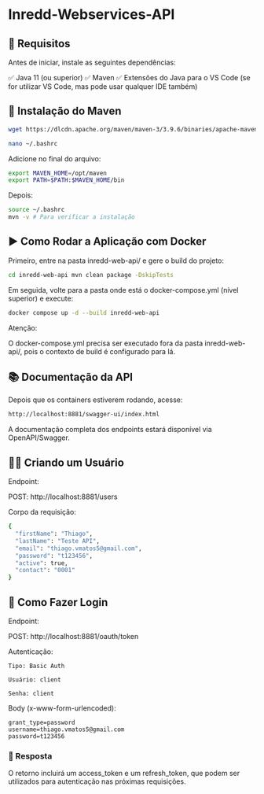 # Inredd-Webservices-API
## 🚀 Requisitos

Antes de iniciar, instale as seguintes dependências:

✅ Java 11 (ou superior)
✅ Maven
✅ Extensões do Java para o VS Code (se for utilizar VS Code, mas pode usar qualquer IDE também)

## 🔧 Instalação do Maven
```sh
wget https://dlcdn.apache.org/maven/maven-3/3.9.6/binaries/apache-maven-3.9.6-bin.tar.gz tar -xzvf apache-maven-3.9.6-bin.tar.gz -C /opt/ sudo mv /opt/apache-maven-3.9.6 /opt/maven

nano ~/.bashrc
```

Adicione no final do arquivo:
```sh
export MAVEN_HOME=/opt/maven
export PATH=$PATH:$MAVEN_HOME/bin
```

Depois:
```sh
source ~/.bashrc
mvn -v # Para verificar a instalação
```

## ▶️ Como Rodar a Aplicação com Docker

Primeiro, entre na pasta inredd-web-api/ e gere o build do projeto:

```sh
cd inredd-web-api mvn clean package -DskipTests
```
Em seguida, volte para a pasta onde está o docker-compose.yml (nível superior) e execute:

```sh
docker compose up -d --build inredd-web-api
```
Atenção:

O docker-compose.yml precisa ser executado fora da pasta inredd-web-api/, pois o contexto de build é configurado para lá.

## 📚 Documentação da API

Depois que os containers estiverem rodando, acesse:
```sh
http://localhost:8881/swagger-ui/index.html
```
A documentação completa dos endpoints estará disponível via OpenAPI/Swagger.

## 🧑‍💻 Criando um Usuário

Endpoint:

POST: http://localhost:8881/users

Corpo da requisição:
```sh
{
  "firstName": "Thiago", 
  "lastName": "Teste API", 
  "email": "thiago.vmatos5@gmail.com", 
  "password": "t123456", 
  "active": true, 
  "contact": "0001"
}
```

## 🔐 Como Fazer Login

Endpoint:

POST: http://localhost:8881/oauth/token

Autenticação:

    Tipo: Basic Auth

    Usuário: client

    Senha: client

Body (x-www-form-urlencoded):

    grant_type=password
    username=thiago.vmatos5@gmail.com
    password=t123456

### 🔑 Resposta

O retorno incluirá um access_token e um refresh_token, que podem ser utilizados para autenticação nas próximas requisições.